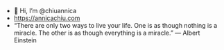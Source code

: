 - 👋 Hi, I’m @chiuannica
- https://annicachiu.com
- “There are only two ways to live your life. One is as though nothing is a miracle. The other is as though everything is a miracle.”
― Albert Einstein
